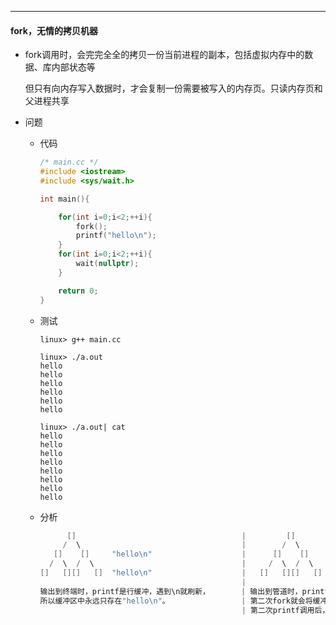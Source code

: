 ***

#### fork，无情的拷贝机器

* fork调用时，会完完全全的拷贝一份当前进程的副本，包括虚拟内存中的数据、库内部状态等

    但只有向内存写入数据时，才会复制一份需要被写入的内存页。只读内存页和父进程共享

* 问题

    * 代码

        ```c
        /* main.cc */
        #include <iostream>                                                                                           #include <unistd.h>
        #include <sys/wait.h>
        
        int main(){
        
            for(int i=0;i<2;++i){
                fork();
                printf("hello\n");
            }
            for(int i=0;i<2;++i){
                wait(nullptr);
            }
        
            return 0;
        }
        ```

    * 测试

        ```shell
        linux> g++ main.cc
        
        linux> ./a.out
        hello
        hello
        hello
        hello
        hello
        hello
        
        linux> ./a.out| cat
        hello
        hello
        hello
        hello
        hello
        hello
        hello
        hello
        ```

    * 分析

        ```cpp
              []                                     |         []
             /  \                                    |        /  \
           []    []		"hello\n"                    |      []    []
          /  \  /  \                                 |     /  \  /  \
        []   [][]   []	"hello\n"                    |   []   [][]   []	"hello\nhello\n"
        								             |
        输出到终端时，printf是行缓冲，遇到\n就刷新，       | 输出到管道时，printf是全缓冲，只有当缓冲区满了才刷新
        所以缓冲区中永远只存在"hello\n"。                | 第二次fork就会将缓冲区存在的"hello\n"复制到子进程中
        										     | 第二次printf调用后，每个进程的缓冲区都是"hello\nhello\n“
        ```
        
    

